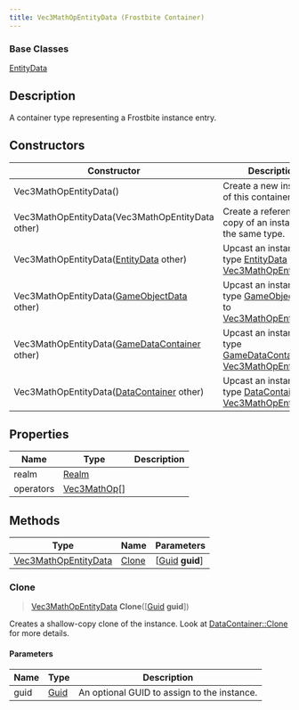 ```yaml
---
title: Vec3MathOpEntityData (Frostbite Container)
---
```

### Base Classes

[EntityData](EntityData)

## Description

A container type representing a Frostbite instance entry.

## Constructors

| Constructor                                                                     | Description                                                                                                                     |
| ------------------------------------------------------------------------------- | ------------------------------------------------------------------------------------------------------------------------------- |
| Vec3MathOpEntityData()                                                          | Create a new instance of this container type.                                                                                   |
| Vec3MathOpEntityData(Vec3MathOpEntityData other)                                | Create a reference copy of an instance of the same type.                                                                        |
| Vec3MathOpEntityData([EntityData](EntityData) other)                            | Upcast an instance of type [EntityData](EntityData) to [Vec3MathOpEntityData](Vec3MathOpEntityData).                            |
| Vec3MathOpEntityData([GameObjectData](GameObjectData) other)                    | Upcast an instance of type [GameObjectData](GameObjectData) to [Vec3MathOpEntityData](Vec3MathOpEntityData).                    |
| Vec3MathOpEntityData([GameDataContainer](GameDataContainer) other)              | Upcast an instance of type [GameDataContainer](GameDataContainer) to [Vec3MathOpEntityData](Vec3MathOpEntityData).              |
| Vec3MathOpEntityData([DataContainer](/vext/ref/cls/shr/datacontainer) other) | Upcast an instance of type [DataContainer](/vext/ref/cls/shr/datacontainer) to [Vec3MathOpEntityData](Vec3MathOpEntityData). |

## Properties

| Name      | Type                         | Description |
| --------- | ---------------------------- | ----------- |
| realm     | [Realm](Realm)               |             |
| operators | [Vec3MathOp](Vec3MathOp)\[\] |             |

## Methods

| Type                                         | Name            | Parameters                                     |
| -------------------------------------------- | --------------- | ---------------------------------------------- |
| [Vec3MathOpEntityData](Vec3MathOpEntityData) | [Clone](#clone) | \[[Guid](/vext/ref/cls/shr/guid) **guid**\] |

### Clone

> [Vec3MathOpEntityData](Vec3MathOpEntityData) **Clone**(\[[Guid](/vext/ref/cls/shr/guid) **guid**\])

Creates a shallow-copy clone of the instance. Look at [DataContainer::Clone](/vext/ref/cls/shr/datacontainer#clone) for more details.

#### Parameters

| Name | Type         | Description                                 |
| ---- | ------------ | ------------------------------------------- |
| guid | [Guid](Guid) | An optional GUID to assign to the instance. |
